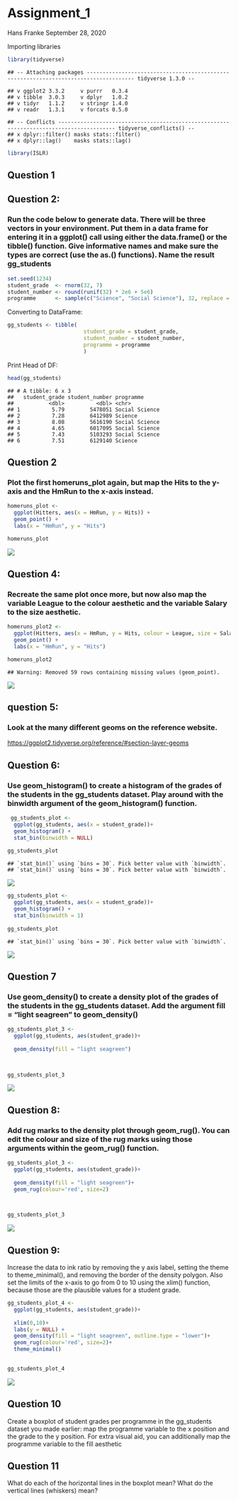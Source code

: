 Assignment\_1
================
Hans Franke
September 28, 2020

Importing libraries

``` r
library(tidyverse)
```

    ## -- Attaching packages ------------------------------------------------------------------------------------- tidyverse 1.3.0 --

    ## v ggplot2 3.3.2     v purrr   0.3.4
    ## v tibble  3.0.3     v dplyr   1.0.2
    ## v tidyr   1.1.2     v stringr 1.4.0
    ## v readr   1.3.1     v forcats 0.5.0

    ## -- Conflicts ---------------------------------------------------------------------------------------- tidyverse_conflicts() --
    ## x dplyr::filter() masks stats::filter()
    ## x dplyr::lag()    masks stats::lag()

``` r
library(ISLR)
```

## Question 1

## Question 2:

### Run the code below to generate data. There will be three vectors in your environment. Put them in a data frame for entering it in a ggplot() call using either the data.frame() or the tibble() function. Give informative names and make sure the types are correct (use the as.<type>() functions). Name the result gg\_students

``` r
set.seed(1234)
student_grade  <- rnorm(32, 7)
student_number <- round(runif(32) * 2e6 + 5e6)
programme      <- sample(c("Science", "Social Science"), 32, replace = TRUE)
```

Converting to DataFrame:

``` r
gg_students <- tibble( 
                        student_grade = student_grade, 
                        student_number = student_number, 
                        programme = programme
                        )
```

Print Head of DF:

``` r
head(gg_students)
```

    ## # A tibble: 6 x 3
    ##   student_grade student_number programme     
    ##           <dbl>          <dbl> <chr>         
    ## 1          5.79        5478051 Social Science
    ## 2          7.28        6412989 Science       
    ## 3          8.08        5616190 Social Science
    ## 4          4.65        6017095 Social Science
    ## 5          7.43        5103293 Social Science
    ## 6          7.51        6129140 Science

## Question 2

### Plot the first homeruns\_plot again, but map the Hits to the y-axis and the HmRun to the x-axis instead.

``` r
homeruns_plot <- 
  ggplot(Hitters, aes(x = HmRun, y = Hits)) +
  geom_point() +
  labs(x = "HmRun", y = "Hits")

homeruns_plot
```

![](README_figs/README-unnamed-chunk-6-1.png)<!-- -->

## Question 4:

### Recreate the same plot once more, but now also map the variable League to the colour aesthetic and the variable Salary to the size aesthetic.

``` r
homeruns_plot2 <- 
  ggplot(Hitters, aes(x = HmRun, y = Hits, colour = League, size = Salary)) +
  geom_point() +
  labs(x = "HmRun", y = "Hits")

homeruns_plot2           
```

    ## Warning: Removed 59 rows containing missing values (geom_point).

![](README_figs/README-unnamed-chunk-7-1.png)<!-- -->

## question 5:

### Look at the many different geoms on the reference website.

<https://ggplot2.tidyverse.org/reference/#section-layer-geoms>

## Question 6:

### Use geom\_histogram() to create a histogram of the grades of the students in the gg\_students dataset. Play around with the binwidth argument of the geom\_histogram() function.

``` r
 gg_students_plot <- 
  ggplot(gg_students, aes(x = student_grade))+
  geom_histogram() +
  stat_bin(binwidth = NULL)
  
gg_students_plot 
```

    ## `stat_bin()` using `bins = 30`. Pick better value with `binwidth`.
    ## `stat_bin()` using `bins = 30`. Pick better value with `binwidth`.

![](README_figs/README-unnamed-chunk-8-1.png)<!-- -->

``` r
gg_students_plot <- 
  ggplot(gg_students, aes(x = student_grade))+
  geom_histogram() +
  stat_bin(binwidth = 1)
  
gg_students_plot 
```

    ## `stat_bin()` using `bins = 30`. Pick better value with `binwidth`.

![](README_figs/README-unnamed-chunk-9-1.png)<!-- -->

## Question 7

### Use geom\_density() to create a density plot of the grades of the students in the gg\_students dataset. Add the argument fill = “light seagreen” to geom\_density()

``` r
gg_students_plot_3 <- 
  ggplot(gg_students, aes(student_grade))+
 
  geom_density(fill = "light seagreen")


  
gg_students_plot_3 
```

![](README_figs/README-unnamed-chunk-10-1.png)<!-- -->

## Question 8:

### Add rug marks to the density plot through geom\_rug(). You can edit the colour and size of the rug marks using those arguments within the geom\_rug() function.

``` r
gg_students_plot_3 <- 
  ggplot(gg_students, aes(student_grade))+
 
  geom_density(fill = "light seagreen")+
  geom_rug(colour='red', size=2)


  
gg_students_plot_3
```

![](README_figs/README-unnamed-chunk-11-1.png)<!-- -->

## Question 9:

Increase the data to ink ratio by removing the y axis label, setting the
theme to theme\_minimal(), and removing the border of the density
polygon. Also set the limits of the x-axis to go from 0 to 10 using the
xlim() function, because those are the plausible values for a student
grade.

``` r
gg_students_plot_4 <- 
  ggplot(gg_students, aes(student_grade))+ 
 
  xlim(0,10)+
  labs(y = NULL) + 
  geom_density(fill = "light seagreen", outline.type = "lower")+
  geom_rug(colour='red', size=2)+
  theme_minimal()

  
gg_students_plot_4
```

![](README_figs/README-unnamed-chunk-12-1.png)<!-- -->

## Question 10

Create a boxplot of student grades per programme in the gg\_students
dataset you made earlier: map the programme variable to the x position
and the grade to the y position. For extra visual aid, you can
additionally map the programme variable to the fill aesthetic

## Question 11

What do each of the horizontal lines in the boxplot mean? What do the
vertical lines (whiskers) mean?
